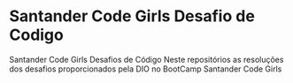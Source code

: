 # Santander Code Girls Desafio de Codigo
Santander Code Girls Desafios de Código Neste repositórios as resoluções dos desafios proporcionados pela DIO no BootCamp Santander Code Girls
